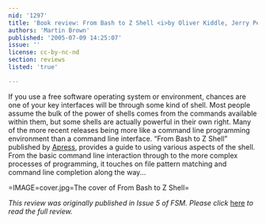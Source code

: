 ```yaml
---
nid: '1297'
title: 'Book review: From Bash to Z Shell <i>by Oliver Kiddle, Jerry Peek and Peter Stephenson</i>'
authors: 'Martin Brown'
published: '2005-07-09 14:25:07'
issue: ''
license: cc-by-nc-nd
section: reviews
listed: 'true'

---
```

If you use a free software operating system or environment, chances are one of your key interfaces will be through some kind of shell. Most people assume the bulk of the power of shells comes from the commands available within them, but some shells are actually powerful in their own right. Many of the more recent releases being more like a command line programming environment than a command line interface. “From Bash to Z Shell” published by [Apress](http://www.apress.com), provides a guide to using various aspects of the shell. From the basic command line interaction through to the more complex processes of programming, it touches on file pattern matching and command line completion along the way...


=IMAGE=cover.jpg=The cover of From Bash to Z Shell=

_This review was originally published in Issue 5 of FSM. Please click_ [here](http://www.freesoftwaremagazine.com/articles/book_review-bash_a_z/) _to read the full review._

